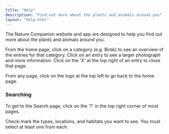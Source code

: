 ```yaml
---
title: "Help"
description: "Find out more about the plants and animals around you"
layout: "help.html"
---
```

The Nature Companion website and app are designed to help you find out more about the plants and animals around you.

From the home page, click on a category (e.g. Birds) to see an overview of the entries for that category.
Click on an entry to see a larger photograph and more information. Click on the 'X' at the top right of an entry to close that page.

From any page, click on the logo at the top left to go back to the home page.

### <a name="search" />Searching

To get to the Search page, click on the '?' in the top right corner of most pages.

Check-mark the types, locations, and habitats you want to see. You must select at least one from each.